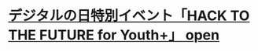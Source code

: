 # [デジタルの日特別イベント「HACK TO THE FUTURE for Youth+」 open](https://atcoder.jp/contests/future-fif-digital-days-open)

